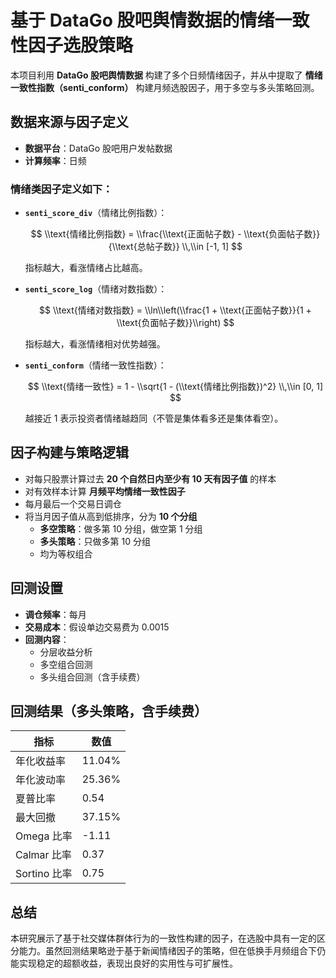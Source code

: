 # 基于 DataGo 股吧舆情数据的情绪一致性因子选股策略

本项目利用 **DataGo 股吧舆情数据** 构建了多个日频情绪因子，并从中提取了 **情绪一致性指数（senti_conform）** 构建月频选股因子，用于多空与多头策略回测。

## 数据来源与因子定义

- **数据平台**：DataGo 股吧用户发帖数据
- **计算频率**：日频

### 情绪类因子定义如下：

- **`senti_score_div`**（情绪比例指数）：
  
  $$
  \\text{情绪比例指数} = \\frac{\\text{正面帖子数} - \\text{负面帖子数}}{\\text{总帖子数}} \\,\\in [-1, 1]
  $$

  指标越大，看涨情绪占比越高。

- **`senti_score_log`**（情绪对数指数）：

  $$
  \\text{情绪对数指数} = \\ln\\left(\\frac{1 + \\text{正面帖子数}}{1 + \\text{负面帖子数}}\\right)
  $$

  指标越大，看涨情绪相对优势越强。

- **`senti_conform`**（情绪一致性指数）：

  $$
  \\text{情绪一致性} = 1 - \\sqrt{1 - (\\text{情绪比例指数})^2} \\,\\in [0, 1]
  $$

  越接近 1 表示投资者情绪越趋同（不管是集体看多还是集体看空）。

## 因子构建与策略逻辑

- 对每只股票计算过去 **20 个自然日内至少有 10 天有因子值** 的样本
- 对有效样本计算 **月频平均情绪一致性因子**
- 每月最后一个交易日调仓
- 将当月因子值从高到低排序，分为 **10 个分组**
  - **多空策略**：做多第 10 分组，做空第 1 分组
  - **多头策略**：只做多第 10 分组
  - 均为等权组合

## 回测设置

- **调仓频率**：每月
- **交易成本**：假设单边交易费为 0.0015
- **回测内容**：
  - 分层收益分析
  - 多空组合回测
  - 多头组合回测（含手续费）

## 回测结果（多头策略，含手续费）

| 指标               | 数值       |
|--------------------|------------|
| 年化收益率         | 11.04%     |
| 年化波动率         | 25.36%     |
| 夏普比率           | 0.54       |
| 最大回撤           | 37.15%     |
| Omega 比率         | -1.11      |
| Calmar 比率        | 0.37       |
| Sortino 比率       | 0.75       |

## 总结

本研究展示了基于社交媒体群体行为的一致性构建的因子，在选股中具有一定的区分能力。虽然回测结果略逊于基于新闻情绪因子的策略，但在低换手月频组合下仍能实现稳定的超额收益，表现出良好的实用性与可扩展性。
